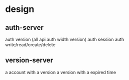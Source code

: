 # design

## auth-server
auth version (all api auth width version)
auth session
auth write/read/create/delete

## version-server
a account with a version
a version with a expired time
